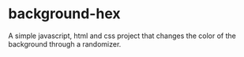 # background-hex
A simple javascript, html and css project that changes the color of the background through a randomizer. 
